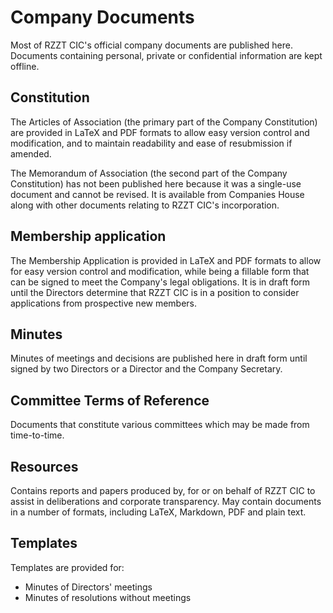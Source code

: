 # Company Documents

Most of RZZT CIC's official company documents are published here. Documents containing personal, private or confidential information are kept offline.

## Constitution

The Articles of Association (the primary part of the Company Constitution) are provided in LaTeX and PDF formats to allow easy version control and modification, and to maintain readability and ease of resubmission if amended.

The Memorandum of Association (the second part of the Company Constitution) has not been published here because it was a single-use document and cannot be revised. It is available from Companies House along with other documents relating to RZZT CIC's incorporation.

## Membership application

The Membership Application is provided in LaTeX and PDF formats to allow for easy version control and modification, while being a fillable form that can be signed to meet the Company's legal obligations. It is in draft form until the Directors determine that RZZT CIC is in a position to consider applications from prospective new members.

## Minutes

Minutes of meetings and decisions are published here in draft form until signed by two Directors or a Director and the Company Secretary.

## Committee Terms of Reference

Documents that constitute various committees which may be made from time-to-time.

## Resources

Contains reports and papers produced by, for or on behalf of RZZT CIC to assist in deliberations and corporate transparency. May contain documents in a number of formats, including LaTeX, Markdown, PDF and plain text.

## Templates

Templates are provided for:

- Minutes of Directors' meetings
- Minutes of resolutions without meetings
